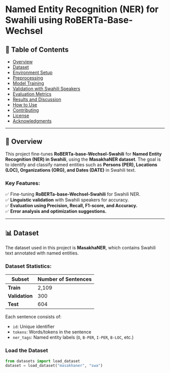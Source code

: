 # **Named Entity Recognition (NER) for Swahili using RoBERTa-Base-Wechsel**

## 📌 Table of Contents
- [Overview](#overview)
- [Dataset](#dataset)
- [Environment Setup](#environment-setup)
- [Preprocessing](#preprocessing)
- [Model Training](#model-training)
- [Validation with Swahili Speakers](#validation-with-swahili-speakers)
- [Evaluation Metrics](#evaluation-metrics)
- [Results and Discussion](#results-and-discussion)
- [How to Use](#how-to-use)
- [Contributing](#contributing)
- [License](#license)
- [Acknowledgments](#acknowledgments)

---

## 🚀 Overview
This project fine-tunes **RoBERTa-base-Wechsel-Swahili** for **Named Entity Recognition (NER) in Swahili**, using the **MasakhaNER dataset**. The goal is to identify and classify named entities such as **Persons (PER), Locations (LOC), Organizations (ORG), and Dates (DATE)** in Swahili text.  

### **Key Features:**
✅ Fine-tuning **RoBERTa-base-Wechsel-Swahili** for Swahili NER.  
✅ **Linguistic validation** with Swahili speakers for accuracy.  
✅ **Evaluation using Precision, Recall, F1-score, and Accuracy.**  
✅ **Error analysis and optimization suggestions.**  

---

## 📊 Dataset
The dataset used in this project is **MasakhaNER**, which contains Swahili text annotated with named entities.  

### **Dataset Statistics:**
| **Subset**   | **Number of Sentences** |
|-------------|-----------------------|
| **Train**   | 2,109                 |
| **Validation** | 300                 |
| **Test**     | 604                   |

Each sentence consists of:  
- `id`: Unique identifier  
- `tokens`: Words/tokens in the sentence  
- `ner_tags`: Named entity labels (`O`, `B-PER`, `I-PER`, `B-LOC`, etc.)  

### **Load the Dataset**
```python
from datasets import load_dataset
dataset = load_dataset("masakhaner", "swa")
